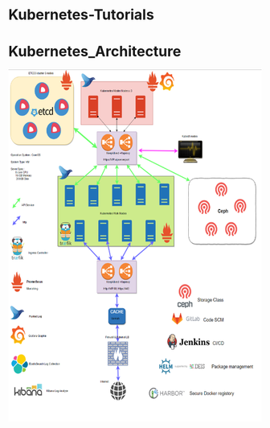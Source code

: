 # Kubernetes-Tutorials

# Kubernetes_Architecture

<img src="images/Kubernetes_Architecture.png" height="700" width="600">